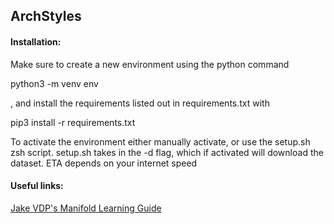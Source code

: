## ArchStyles

#### Installation:
<p>Make sure to create a new environment using the python command <p>python3 -m venv env</p>, and install the requirements listed out in requirements.txt with <p>pip3 install -r requirements.txt</p>
To activate the environment either manually activate, or use the setup.sh zsh script.
setup.sh takes in the -d flag, which if activated will download the dataset. ETA depends on your internet speed
</p>

#### Useful links:

[Jake VDP's Manifold Learning Guide](https://jakevdp.github.io/PythonDataScienceHandbook/05.10-manifold-learning.html)

